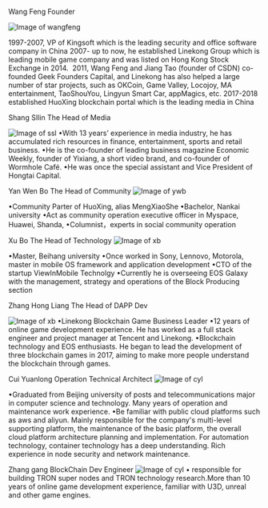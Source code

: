 
Wang Feng 
Founder

![Image of wangfeng](http://static.huoxing24.com/images/2018/05/15/1526388071506734.jpg)

  1997-2007, VP of Kingsoft which is the leading security and office software company in China
  2007- up to now, he established Linekong Group which is leading mobile game company and was listed on Hong Kong Stock Exchange in 2014. 
  2011, Wang Feng and Jiang Tao (founder of CSDN) co-founded Geek Founders Capital, and Linekong has also helped a large number of star projects, such as OKCoin, Game Valley, Locojoy, MA entertainment, TaoShouYou, Lingyun Smart Car, appMagics, etc.
  2017-2018 established HuoXing blockchain portal which is the leading media in China
  
Shang SIlin 
The Head of Media

![Image of ssl](http://static.huoxing24.com/images/2018/05/15/1526388070917416.jpg)
•With 13 years’ experience in media industry, he has accumulated rich resources in finance, entertainment, sports and retail business. 
•He is the co-founder of leading business magazine Economic Weekly, founder of Yixiang, a short video brand, and co-founder of Wormhole Café. 
•He was once the special assistant and Vice President of Hongtai Capital.


Yan Wen Bo
The Head of Community
![Image of ywb](http://static.huoxing24.com/images/2018/05/15/1526388071056726.jpg)

•Community Parter of HuoXing, alias MengXiaoShe
•Bachelor, Nankai university
•Act as community operation executive officer in Myspace, Huawei, Shanda,
•Columnist，experts in social community operation


Xu Bo
The Head of Technology
![Image of xb](http://static.huoxing24.com/images/2018/05/15/1526388071205623.jpg)

•Master, Beihang university
•Once worked in Sony, Lennovo, Motorola, master in mobile OS framework and application development
•CTO of the startup ViewInMobile Technolgy
•Currently he is overseeing EOS Galaxy with the management, strategy and operations of the Block Producing section

Zhang Hong Liang
The Head of DAPP Dev

![Image of xb](http://static.huoxing24.com/images/2018/05/15/1526388071028772.jpg)
•Linekong Blockchain Game Business Leader
•12 years of online game development experience. He has worked as a full stack engineer and project manager at Tencent and Linekong.
•Blockchain technology and EOS enthusiasts. He began to lead the development of three blockchain games in 2017, aiming to make more people understand the blockchain through games.

Cui Yuanlong
Operation Technical Architect
![Image of cyl](http://static.huoxing24.com/images/2018/05/15/1526388071554415.jpg)

•Graduated from Beijing university of posts and telecommunications major in computer science and technology. Many years of operation and maintenance work experience.
•Be familiar with public cloud platforms such as aws and aliyun. Mainly responsible for the company's multi-level supporting platform, the maintenance of the basic platform, the overall cloud platform architecture planning and implementation. For automation technology, container technology has a deep understanding. Rich experience in node security and network maintenance.

Zhang gang
BlockChain Dev Engineer
![Image of cyl](https://huoxing24.oss-cn-beijing.aliyuncs.com/image/news/2018/05/1526455737722445.jpg)
• responsible for building TRON super nodes and TRON technology research.More than 10 years of online game development experience, familiar with U3D, unreal and other game engines.
